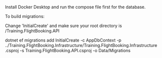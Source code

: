 Install Docker Desktop and run the compose file first for the database.

To build migrations:

Change 'InitialCreate' and make sure your root directory is /Training.FlightBooking.API

dotnet ef migrations add InitialCreate -c AppDbContext -p ../Training.FlightBooking.Infrastructure/Training.FlightBooking.Infrastructure.csproj -s Training.FlightBooking.API.csproj -o Data/Migrations
